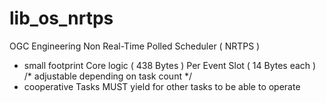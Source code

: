 # lib_os_nrtps
OGC Engineering
Non Real-Time Polled Scheduler ( NRTPS )

* small footprint
    Core logic      ( 438 Bytes )
    Per Event Slot  ( 14 Bytes each ) /* adjustable depending on task count */
* cooperative
    Tasks MUST yield for other tasks to be able to operate
